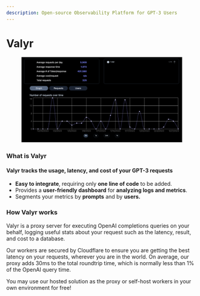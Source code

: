 ```yaml
---
description: Open-source Observability Platform for GPT-3 Users
---
```


# Valyr

<figure><img src=".gitbook/assets/Screen Shot 2023-01-26 at 11.49.53 AM.png" alt=""><figcaption></figcaption></figure>

### What is Valyr

#### Valyr tracks the usage, latency, and cost of your GPT-3 requests

* **Easy to integrate**, requiring only **one line of code** to be added.
* Provides a **user-friendly dashboard** for **analyzing logs and metrics**.
* Segments your metrics by **prompts** and by **users.**

### How Valyr works

Valyr is a proxy server for executing OpenAI completions queries on your behalf, logging useful stats about your request such as the latency, result, and cost to a database.&#x20;

Our workers are secured by Cloudflare to ensure you are getting the best latency on your requests, wherever you are in the world. On average, our proxy adds 30ms to the total roundtrip time, which is normally less than 1% of the OpenAI query time.

You may use our hosted solution as the proxy or self-host workers in your own environment for free!



